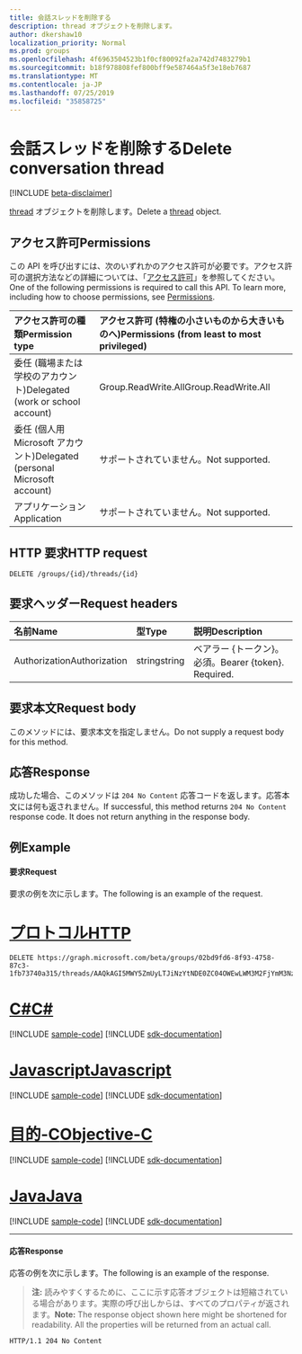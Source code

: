 ```yaml
---
title: 会話スレッドを削除する
description: thread オブジェクトを削除します。
author: dkershaw10
localization_priority: Normal
ms.prod: groups
ms.openlocfilehash: 4f6963504523b1f0cf80092fa2a742d7483279b1
ms.sourcegitcommit: b18f978808fef800bff9e587464a5f3e18eb7687
ms.translationtype: MT
ms.contentlocale: ja-JP
ms.lasthandoff: 07/25/2019
ms.locfileid: "35858725"
---
```

# <a name="delete-conversation-thread"></a><span data-ttu-id="78505-103">会話スレッドを削除する</span><span class="sxs-lookup"><span data-stu-id="78505-103">Delete conversation thread</span></span>

[!INCLUDE [beta-disclaimer](../../includes/beta-disclaimer.md)]

<span data-ttu-id="78505-104">[thread](../resources/conversationthread.md) オブジェクトを削除します。</span><span class="sxs-lookup"><span data-stu-id="78505-104">Delete a [thread](../resources/conversationthread.md) object.</span></span>

## <a name="permissions"></a><span data-ttu-id="78505-105">アクセス許可</span><span class="sxs-lookup"><span data-stu-id="78505-105">Permissions</span></span>
<span data-ttu-id="78505-p101">この API を呼び出すには、次のいずれかのアクセス許可が必要です。アクセス許可の選択方法などの詳細については、「[アクセス許可](/graph/permissions-reference)」を参照してください。</span><span class="sxs-lookup"><span data-stu-id="78505-p101">One of the following permissions is required to call this API. To learn more, including how to choose permissions, see [Permissions](/graph/permissions-reference).</span></span>

|<span data-ttu-id="78505-108">アクセス許可の種類</span><span class="sxs-lookup"><span data-stu-id="78505-108">Permission type</span></span>      | <span data-ttu-id="78505-109">アクセス許可 (特権の小さいものから大きいものへ)</span><span class="sxs-lookup"><span data-stu-id="78505-109">Permissions (from least to most privileged)</span></span>              |
|:--------------------|:---------------------------------------------------------|
|<span data-ttu-id="78505-110">委任 (職場または学校のアカウント)</span><span class="sxs-lookup"><span data-stu-id="78505-110">Delegated (work or school account)</span></span> | <span data-ttu-id="78505-111">Group.ReadWrite.All</span><span class="sxs-lookup"><span data-stu-id="78505-111">Group.ReadWrite.All</span></span>    |
|<span data-ttu-id="78505-112">委任 (個人用 Microsoft アカウント)</span><span class="sxs-lookup"><span data-stu-id="78505-112">Delegated (personal Microsoft account)</span></span> | <span data-ttu-id="78505-113">サポートされていません。</span><span class="sxs-lookup"><span data-stu-id="78505-113">Not supported.</span></span>    |
|<span data-ttu-id="78505-114">アプリケーション</span><span class="sxs-lookup"><span data-stu-id="78505-114">Application</span></span> | <span data-ttu-id="78505-115">サポートされていません。</span><span class="sxs-lookup"><span data-stu-id="78505-115">Not supported.</span></span> |

## <a name="http-request"></a><span data-ttu-id="78505-116">HTTP 要求</span><span class="sxs-lookup"><span data-stu-id="78505-116">HTTP request</span></span>
<!-- { "blockType": "ignored" } -->
```http
DELETE /groups/{id}/threads/{id}
```

## <a name="request-headers"></a><span data-ttu-id="78505-117">要求ヘッダー</span><span class="sxs-lookup"><span data-stu-id="78505-117">Request headers</span></span>
| <span data-ttu-id="78505-118">名前</span><span class="sxs-lookup"><span data-stu-id="78505-118">Name</span></span>       | <span data-ttu-id="78505-119">型</span><span class="sxs-lookup"><span data-stu-id="78505-119">Type</span></span> | <span data-ttu-id="78505-120">説明</span><span class="sxs-lookup"><span data-stu-id="78505-120">Description</span></span>|
|:---------------|:--------|:----------|
| <span data-ttu-id="78505-121">Authorization</span><span class="sxs-lookup"><span data-stu-id="78505-121">Authorization</span></span>  | <span data-ttu-id="78505-122">string</span><span class="sxs-lookup"><span data-stu-id="78505-122">string</span></span>  | <span data-ttu-id="78505-p102">ベアラー {トークン}。必須。</span><span class="sxs-lookup"><span data-stu-id="78505-p102">Bearer {token}. Required.</span></span> |

## <a name="request-body"></a><span data-ttu-id="78505-125">要求本文</span><span class="sxs-lookup"><span data-stu-id="78505-125">Request body</span></span>
<span data-ttu-id="78505-126">このメソッドには、要求本文を指定しません。</span><span class="sxs-lookup"><span data-stu-id="78505-126">Do not supply a request body for this method.</span></span>

## <a name="response"></a><span data-ttu-id="78505-127">応答</span><span class="sxs-lookup"><span data-stu-id="78505-127">Response</span></span>
<span data-ttu-id="78505-p103">成功した場合、このメソッドは `204 No Content` 応答コードを返します。応答本文には何も返されません。</span><span class="sxs-lookup"><span data-stu-id="78505-p103">If successful, this method returns `204 No Content` response code. It does not return anything in the response body.</span></span>

## <a name="example"></a><span data-ttu-id="78505-130">例</span><span class="sxs-lookup"><span data-stu-id="78505-130">Example</span></span>
#### <a name="request"></a><span data-ttu-id="78505-131">要求</span><span class="sxs-lookup"><span data-stu-id="78505-131">Request</span></span>
<span data-ttu-id="78505-132">要求の例を次に示します。</span><span class="sxs-lookup"><span data-stu-id="78505-132">The following is an example of the request.</span></span>

# <a name="httptabhttp"></a>[<span data-ttu-id="78505-133">プロトコル</span><span class="sxs-lookup"><span data-stu-id="78505-133">HTTP</span></span>](#tab/http)
<!-- {
  "blockType": "request",
  "name": "delete_group_thread"
}-->
```http
DELETE https://graph.microsoft.com/beta/groups/02bd9fd6-8f93-4758-87c3-1fb73740a315/threads/AAQkAGI5MWY5ZmUyLTJiNzYtNDE0ZC04OWEwLWM3M2FjYmM3NzNlZgMkABAAG5c7eC4NYEynIoXsuxXB9RAAG5c7eC4NYEynIoXsuxXB9Q==
```
# <a name="ctabcsharp"></a>[<span data-ttu-id="78505-134">C#</span><span class="sxs-lookup"><span data-stu-id="78505-134">C#</span></span>](#tab/csharp)
[!INCLUDE [sample-code](../includes/snippets/csharp/delete-group-thread-csharp-snippets.md)]
[!INCLUDE [sdk-documentation](../includes/snippets/snippets-sdk-documentation-link.md)]

# <a name="javascripttabjavascript"></a>[<span data-ttu-id="78505-135">Javascript</span><span class="sxs-lookup"><span data-stu-id="78505-135">Javascript</span></span>](#tab/javascript)
[!INCLUDE [sample-code](../includes/snippets/javascript/delete-group-thread-javascript-snippets.md)]
[!INCLUDE [sdk-documentation](../includes/snippets/snippets-sdk-documentation-link.md)]

# <a name="objective-ctabobjc"></a>[<span data-ttu-id="78505-136">目的-C</span><span class="sxs-lookup"><span data-stu-id="78505-136">Objective-C</span></span>](#tab/objc)
[!INCLUDE [sample-code](../includes/snippets/objc/delete-group-thread-objc-snippets.md)]
[!INCLUDE [sdk-documentation](../includes/snippets/snippets-sdk-documentation-link.md)]

# <a name="javatabjava"></a>[<span data-ttu-id="78505-137">Java</span><span class="sxs-lookup"><span data-stu-id="78505-137">Java</span></span>](#tab/java)
[!INCLUDE [sample-code](../includes/snippets/java/delete-group-thread-java-snippets.md)]
[!INCLUDE [sdk-documentation](../includes/snippets/snippets-sdk-documentation-link.md)]

---


#### <a name="response"></a><span data-ttu-id="78505-138">応答</span><span class="sxs-lookup"><span data-stu-id="78505-138">Response</span></span>
<span data-ttu-id="78505-139">応答の例を次に示します。</span><span class="sxs-lookup"><span data-stu-id="78505-139">The following is an example of the response.</span></span> 
><span data-ttu-id="78505-p104">**注:** 読みやすくするために、ここに示す応答オブジェクトは短縮されている場合があります。実際の呼び出しからは、すべてのプロパティが返されます。</span><span class="sxs-lookup"><span data-stu-id="78505-p104">**Note:** The response object shown here might be shortened for readability. All the properties will be returned from an actual call.</span></span>
<!-- {
  "blockType": "response",
  "truncated": true
} -->
```http
HTTP/1.1 204 No Content
```

<!-- uuid: 8fcb5dbc-d5aa-4681-8e31-b001d5168d79
2015-10-25 14:57:30 UTC -->
<!--
{
  "type": "#page.annotation",
  "description": "Delete conversation thread",
  "keywords": "",
  "section": "documentation",
  "tocPath": "",
  "suppressions": [
  ]
}
-->
